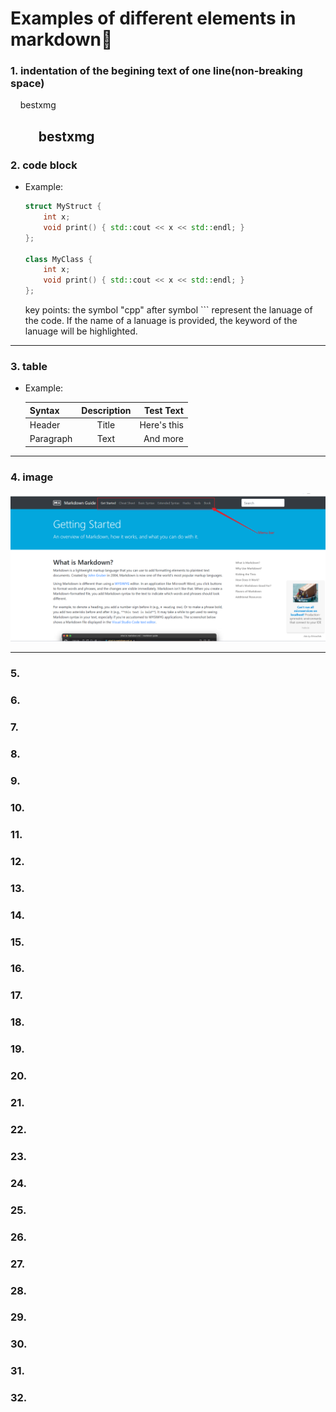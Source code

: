 # Examples of different elements in markdown🐶

### 1. indentation of the begining text of one line(non-breaking space)
&nbsp;&nbsp;&nbsp;&nbsp;bestxmg

&nbsp;&nbsp;&nbsp;&nbsp;&nbsp;&nbsp;&nbsp;&nbsp;&nbsp;bestxmg
---
### 2. code block
   - Example:
     ``` cpp
     struct MyStruct {
         int x;
         void print() { std::cout << x << std::endl; }
     };

     class MyClass {
         int x;
         void print() { std::cout << x << std::endl; }
     };
     ```
     key points: the symbol "cpp" after symbol ``` represent the lanuage of the code. If the name of a lanuage is provided, the keyword of the lanuage will be highlighted.
---

### 3. table
   - Example:

     | Syntax      | Description | Test Text     |
     | :---        |    :----:   |          ---: |
     | Header      | Title       | Here's this   |
     | Paragraph   | Text        | And more      |
 ---
### 4. image
![best xmg](../imags/image0.png)

---
### 5.
### 6.
### 7.
### 8.
### 9.
### 10.
### 11.
### 12.
### 13.
### 14.
### 15.
### 16.
### 17.
### 18.
### 19.
### 20.
### 21.
### 22.
### 23.
### 24.
### 25.
### 26.
### 27.
### 28.
### 29.
### 30.
### 31.
### 32.
